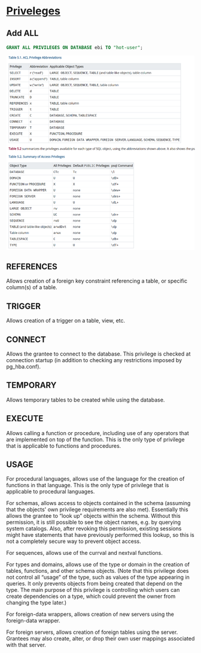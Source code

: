 # [Priveleges](https://www.postgresql.org/docs/12/ddl-priv.html)

## Add ALL

```sql
GRANT ALL PRIVILEGES ON DATABASE ebi TO "hot-user";
```

![img/priv-tab.png](img/priv-tab.png)

## REFERENCES
Allows creation of a foreign key constraint referencing a table, or specific column(s) of a table.

## TRIGGER
Allows creation of a trigger on a table, view, etc.

## CONNECT
Allows the grantee to connect to the database. This privilege is checked at connection startup (in addition to checking any restrictions imposed by pg_hba.conf).

## TEMPORARY
Allows temporary tables to be created while using the database.

## EXECUTE
Allows calling a function or procedure, including use of any operators that are implemented on top of the function. This is the only type of privilege that is applicable to functions and procedures.

## USAGE
For procedural languages, allows use of the language for the creation of functions in that language. This is the only type of privilege that is applicable to procedural languages.

For schemas, allows access to objects contained in the schema (assuming that the objects' own privilege requirements are also met). Essentially this allows the grantee to “look up” objects within the schema. Without this permission, it is still possible to see the object names, e.g. by querying system catalogs. Also, after revoking this permission, existing sessions might have statements that have previously performed this lookup, so this is not a completely secure way to prevent object access.

For sequences, allows use of the currval and nextval functions.

For types and domains, allows use of the type or domain in the creation of tables, functions, and other schema objects. (Note that this privilege does not control all “usage” of the type, such as values of the type appearing in queries. It only prevents objects from being created that depend on the type. The main purpose of this privilege is controlling which users can create dependencies on a type, which could prevent the owner from changing the type later.)

For foreign-data wrappers, allows creation of new servers using the foreign-data wrapper.

For foreign servers, allows creation of foreign tables using the server. Grantees may also create, alter, or drop their own user mappings associated with that server.
